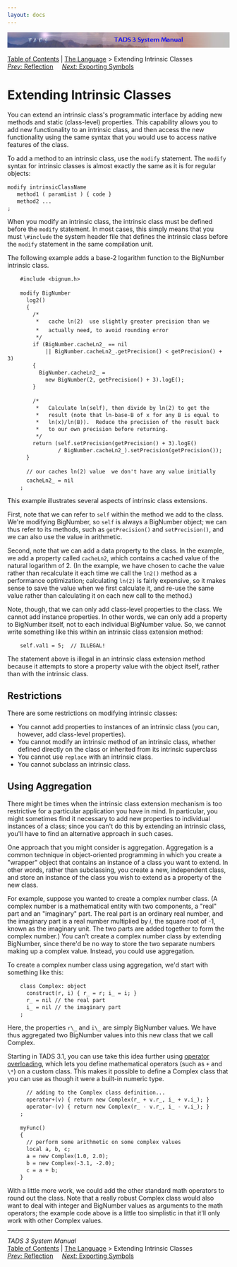 ```yaml
---
layout: docs
---
```

<div class="topbar">

<img src="topbar.jpg" data-border="0" />

</div>

<div class="nav">

<a href="toc.html" class="nav">Table of Contents</a> \|
<a href="langsec.html" class="nav">The Language</a> \> Extending
Intrinsic Classes  
<span class="navnp"><a href="reflect.html" class="nav"><em>Prev:</em> Reflection</a>
   
<a href="export.html" class="nav"><em>Next:</em> Exporting Symbols</a>
    </span>

</div>

<div class="main">

# Extending Intrinsic Classes

You can extend an intrinsic class's programmatic interface by adding new
methods and static (class-level) properties. This capability allows you
to add new functionality to an intrinsic class, and then access the new
functionality using the same syntax that you would use to access native
features of the class.

To add a method to an intrinsic class, use the
`modify` statement. The
`modify` syntax for intrinsic classes is almost
exactly the same as it is for regular objects:

<div class="syntax">

    modify intrinsicClassName
       method1 ( paramList ) { code }
       method2 ...
    ;

</div>

When you modify an intrinsic class, the intrinsic class must be defined
before the `modify` statement. In most cases,
this simply means that you must `\#include` the
system header file that defines the intrinsic class before the
`modify` statement in the same compilation unit.

The following example adds a base-2 logarithm function to the BigNumber
intrinsic class.

```
    #include <bignum.h>

    modify BigNumber
      log2()
      {
        /*
         *   cache ln(2)  use slightly greater precision than we
         *   actually need, to avoid rounding error
         */
        if (BigNumber.cacheLn2_ == nil
            || BigNumber.cacheLn2_.getPrecision() < getPrecision() + 3)
        {
          BigNumber.cacheLn2_ = 
            new BigNumber(2, getPrecision() + 3).logE();
        }

        /*
         *   Calculate ln(self), then divide by ln(2) to get the
         *   result (note that ln-base-B of x for any B is equal to
         *   ln(x)/ln(B)).  Reduce the precision of the result back
         *   to our own precision before returning.
         */
        return (self.setPrecision(getPrecision() + 3).logE()
                / BigNumber.cacheLn2_).setPrecision(getPrecision());
      }

      // our caches ln(2) value  we don't have any value initially
      cacheLn2_ = nil
    ;
```

This example illustrates several aspects of intrinsic class extensions.

First, note that we can refer to `self` within
the method we add to the class. We're modifying BigNumber, so
`self` is always a BigNumber object; we can thus
refer to its methods, such as `getPrecision()`
and `setPrecision()`, and we can also use the
value in arithmetic.

Second, note that we can add a data property to the class. In the
example, we add a property called `cacheLn2`,
which contains a cached value of the natural logarithm of 2. (In the
example, we have chosen to cache the value rather than recalculate it
each time we call the `ln2()` method as a
performance optimization; calculating `ln(2)` is
fairly expensive, so it makes sense to save the value when we first
calculate it, and re-use the same value rather than calculating it on
each new call to the method.)

Note, though, that we can only add class-level properties to the class.
We cannot add instance properties. In other words, we can only add a
property to BigNumber itself, not to each individual BigNumber value.
So, we cannot write something like this within an intrinsic class
extension method:

```
    self.val1 = 5;  // ILLEGAL!
```

The statement above is illegal in an intrinsic class extension method
because it attempts to store a property value with the object itself,
rather than with the intrinsic class.

## Restrictions

There are some restrictions on modifying intrinsic classes:

- You cannot add properties to instances of an intrinsic class (you can,
  however, add class-level properties).
- You cannot modify an intrinsic method of an intrinsic class, whether
  defined directly on the class or inherited from its intrinsic
  superclass
- You cannot use `replace` with an intrinsic
  class.
- You cannot subclass an intrinsic class.

## Using Aggregation

There might be times when the intrinsic class extension mechanism is too
restrictive for a particular application you have in mind. In
particular, you might sometimes find it necessary to add new properties
to individual instances of a class; since you can't do this by extending
an intrinsic class, you'll have to find an alternative approach in such
cases.

One approach that you might consider is aggregation. Aggregation is a
common technique in object-oriented programming in which you create a
"wrapper" object that contains an instance of a class you want to
extend. In other words, rather than subclassing, you create a new,
independent class, and store an instance of the class you wish to extend
as a property of the new class.

For example, suppose you wanted to create a complex number class. (A
complex number is a mathematical entity with two components, a "real"
part and an "imaginary" part. The real part is an ordinary real number,
and the imaginary part is a real number multiplied by *i*, the square
root of -1, known as the imaginary unit. The two parts are added
together to form the complex number.) You can't create a complex number
class by extending BigNumber, since there'd be no way to store the two
separate numbers making up a complex value. Instead, you could use
aggregation.

To create a complex number class using aggregation, we'd start with
something like this:

```
    class Complex: object
      construct(r, i) { r_ = r; i_ = i; }
      r_ = nil // the real part
      i_ = nil // the imaginary part
    ;
```

Here, the properties `r\_` and
`i\_` are simply BigNumber values. We have thus
aggregated two BigNumber values into this new class that we call
Complex.

Starting in TADS 3.1, you can use take this idea further using [operator
overloading](opoverload.html), which lets you define mathematical
operators (such as `+` and
`\*`) on a custom class. This makes it possible
to define a Complex class that you can use as though it were a built-in
numeric type.

```
      // adding to the Complex class definition...
      operator+(v) { return new Complex(r_ + v.r_, i_ + v.i_); }
      operator-(v) { return new Complex(r_ - v.r_, i_ - v.i_); }
    ;

    myFunc()
    {
      // perform some arithmetic on some complex values
      local a, b, c;
      a = new Complex(1.0, 2.0);
      b = new Complex(-3.1, -2.0);
      c = a + b;
    }
```

With a little more work, we could add the other standard math operators
to round out the class. Note that a really robust Complex class would
also want to deal with integer and BigNumber values as arguments to the
math operators; the example code above is a little too simplistic in
that it'll only work with other Complex values.

</div>

------------------------------------------------------------------------

<div class="navb">

*TADS 3 System Manual*  
<a href="toc.html" class="nav">Table of Contents</a> \|
<a href="langsec.html" class="nav">The Language</a> \> Extending
Intrinsic Classes  
<span class="navnp"><a href="reflect.html" class="nav"><em>Prev:</em> Reflection</a>
   
<a href="export.html" class="nav"><em>Next:</em> Exporting Symbols</a>
    </span>

</div>
